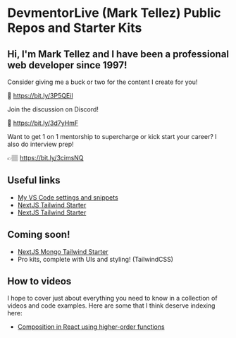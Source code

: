 # DevmentorLive (Mark Tellez) Public Repos and Starter Kits

## Hi, I'm Mark Tellez and I have been a professional web developer since 1997!

Consider giving me a buck or two for the content I create for you!

🙏 https://bit.ly/3P5QEiI

Join the discussion on Discord!

💬 https://bit.ly/3d7yHmF

Want to get 1 on 1 mentorship to supercharge or kick start your career? I also do interview prep!

👉🏽 https://bit.ly/3cimsNQ

## Useful links

- [My VS Code settings and snippets](https://bit.ly/3p24GqZ)
- [NextJS Tailwind Starter](https://bit.ly/3oZ3YLl)
- [NextJS Tailwind Starter](https://bit.ly/3AfhgKd)

## Coming soon!

- [NextJS Mongo Tailwind Starter]()
- Pro kits, complete with UIs and styling! (TailwindCSS)



## How to videos

I hope to cover just about everything you need to know in a collection of videos and code examples. Here are some that I think deserve indexing here:

- [Composition in React using higher-order functions](https://bit.ly/3JJpnBO)

